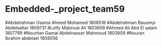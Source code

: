 # Embedded-_project_team59
#Abdelrahman Osama Ahmed Mohamed 1808518
#Abdelrahman Bauomyi Abdelsattar 1809731
#Lotfy Mabrouk Ali 1803659
#Ahmed Ali Abd El salam 1807799
#Nourhan Gamal Abdelnasser Mahmoud 1803909
#Nouran Ibrahim abdelael 1808056

